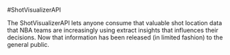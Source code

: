 #ShotVisualizerAPI

The ShotVisualizerAPI lets anyone consume that valuable shot location data that NBA teams are increasingly using extract insights that influences their decisions. Now that information has been released (in limited fashion) to the general public.
